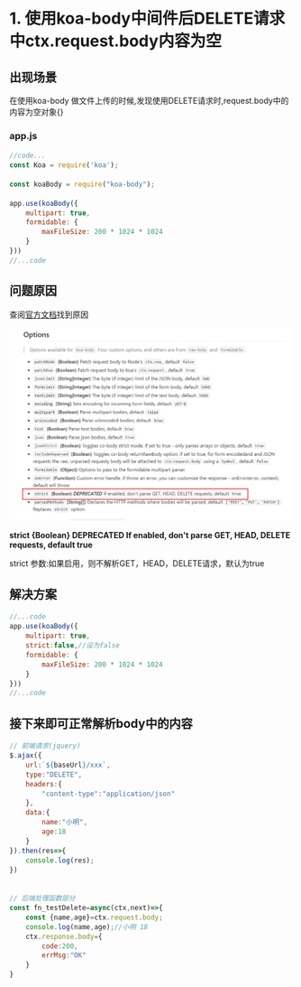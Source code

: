 # 1. 使用koa-body中间件后DELETE请求中ctx.request.body内容为空

## 出现场景
在使用koa-body 做文件上传的时候,发现使用DELETE请求时,request.body中的内容为空对象{}

### app.js
```js
//code...
const Koa = require('koa');

const koaBody = require("koa-body");

app.use(koaBody({
    multipart: true,
    formidable: {
        maxFileSize: 200 * 1024 * 1024
    }
}))
//...code
```
## 问题原因
查阅[官方文档](https://github.com/dlau/koa-body)找到原因<br>

![文档图片](static/../../../static/images/koa-body-p1.png)

**strict {Boolean} DEPRECATED If enabled, don't parse GET, HEAD, DELETE requests, default true**

strict 参数:如果启用，则不解析GET，HEAD，DELETE请求，默认为true

## 解决方案
```js
//...code
app.use(koaBody({
    multipart: true,
    strict:false,//设为false
    formidable: {
        maxFileSize: 200 * 1024 * 1024
    }
}))
//...code
```
## 接下来即可正常解析body中的内容
```js
// 前端请求(jquery)
$.ajax({
    url:`${baseUrl}/xxx`,
    type:"DELETE",
    headers:{
        "content-type":"application/json"
    },
    data:{
        name:"小明",
        age:18
    }
}).then(res=>{
    console.log(res);
})


// 后端处理函数部分
const fn_testDelete=async(ctx,next)=>{
    const {name,age}=ctx.request.body;
    console.log(name,age);//小明 18
    ctx.response.body={
        code:200,
        errMsg:"OK"
    }
}
```